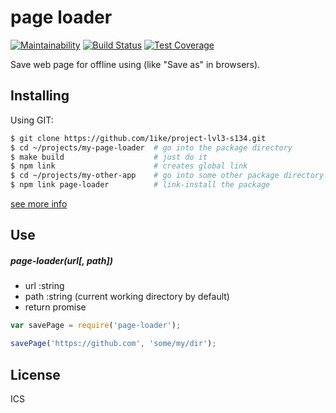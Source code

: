 # page loader

[![Maintainability](https://api.codeclimate.com/v1/badges/11369a6982008fc1906e/maintainability)](https://codeclimate.com/github/1ike/project-lvl3-s134/maintainability)
[![Build Status](https://travis-ci.org/1ike/project-lvl3-s134.svg?branch=master)](https://travis-ci.org/1ike/project-lvl3-s134)
[![Test Coverage](https://api.codeclimate.com/v1/badges/11369a6982008fc1906e/test_coverage)](https://codeclimate.com/github/1ike/project-lvl3-s134/test_coverage)

Save web page for offline using (like "Save as" in browsers).

## Installing

Using GIT:

```bash
$ git clone https://github.com/1ike/project-lvl3-s134.git
$ cd ~/projects/my-page-loader  # go into the package directory
$ make build                    # just do it
$ npm link                      # creates global link
$ cd ~/projects/my-other-app    # go into some other package directory.
$ npm link page-loader          # link-install the package
```
[see more info](https://docs.npmjs.com/cli/link)

## Use

##### page-loader(url[, path])
 - url  :string
 - path :string (current working directory by default)
 - return promise

```js
var savePage = require('page-loader');

savePage('https://github.com', 'some/my/dir');
```

## License

ICS
